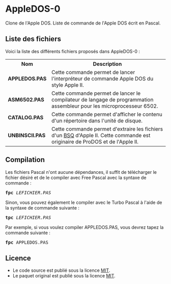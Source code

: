 # AppleDOS-0
Clone de l'Apple DOS. Liste de commande de l'Apple DOS écrit en Pascal.

<h2>Liste des fichiers</h2>

Voici la liste des différents fichiers proposés dans AppleDOS-0 :

<table>
		<tr>
			<th>Nom</th>
			<th>Description</th>	
		</tr>
		<tr>
			<td><b>APPLEDOS.PAS</b></td>
			<td>Cette commande permet de lancer l'interpréteur de commande Apple DOS du style Apple II.</td>
		</tr>  
		<tr>
			<td><b>ASM6502.PAS</b></td>
			<td>Cette commande permet de lancer le compilateur de langage de programmation assembleur pour les microprocesseur 6502.</td>
		</tr>
	        <tr>
			<td><b>CATALOG.PAS</b></td>
			<td>Cette commande permet d'afficher le contenu d'un répertoire dans l'unité de disque.</td>
		</tr>
		<tr>
			<td><b>UNBINSCII.PAS</td>
			<td>Cette commande permet d'extraire les fichiers d'un <a href="https://www.gladir.com/LEXIQUE/FICHIERS/bsq.htm">BSQ</a> d'Apple II. Cette commande est originaire de ProDOS et de l'Apple II.</td>
		</tr>	
</table>

<h2>Compilation</h2>
	
Les fichiers Pascal n'ont aucune dépendances, il suffit de télécharger le fichier désiré et de le compiler avec Free Pascal avec la syntaxe de commande  :

<pre><b>fpc</b> <i>LEFICHIER.PAS</i></pre>
	
Sinon, vous pouvez également le compiler avec le Turbo Pascal à l'aide de la syntaxe de commande suivante :	

<pre><b>tpc</b> <i>LEFICHIER.PAS</i></pre>
	
Par exemple, si vous voulez compiler APPLEDOS.PAS, vous devrez tapez la commande suivante :

<pre><b>fpc</b> APPLEDOS.PAS</pre>

<h2>Licence</h2>
<ul>
 <li>Le code source est publié sous la licence <a href="https://github.com/gladir/AppleDOS-0/blob/main/LICENSE">MIT</a>.</li>
 <li>Le paquet original est publié sous la licence <a href="https://github.com/gladir/AppleDOS-0/blob/main/LICENSE">MIT</a>.</li>
</ul>
